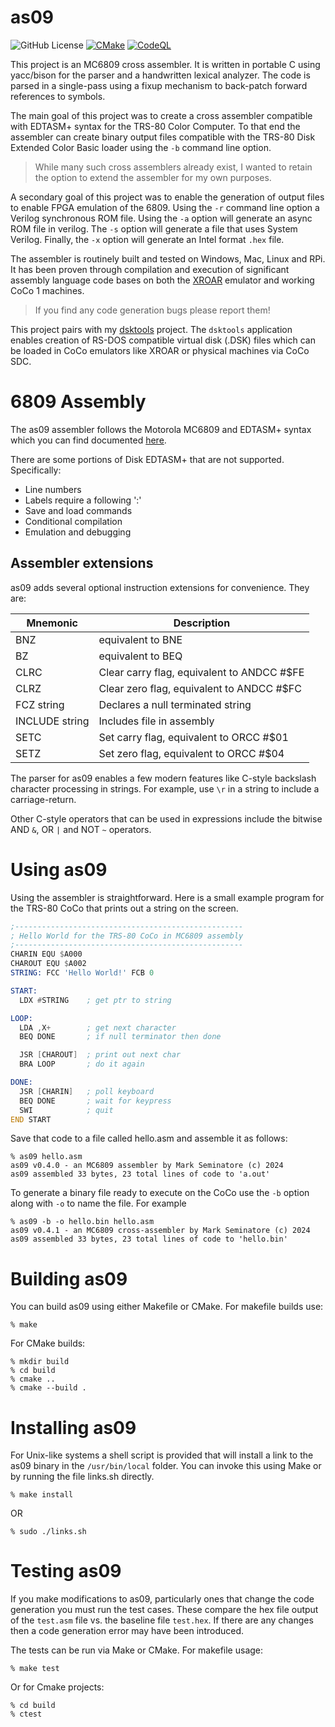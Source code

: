 # as09
![GitHub License](https://img.shields.io/github/license/mseminatore/as09)
[![CMake](https://github.com/mseminatore/as09/actions/workflows/cmake.yml/badge.svg)](https://github.com/mseminatore/as09/actions/workflows/cmake.yml)
[![CodeQL](https://github.com/mseminatore/as09/actions/workflows/github-code-scanning/codeql/badge.svg)](https://github.com/mseminatore/as09/actions/workflows/github-code-scanning/codeql)

This project is an MC6809 cross assembler. It is written in portable C using
yacc/bison for the parser and a handwritten lexical analyzer. The code is 
parsed in a single-pass using a fixup mechanism to back-patch forward 
references to symbols.

The main goal of this project was to create a cross assembler compatible with 
EDTASM+ syntax for the TRS-80 Color Computer. To that end the assembler can 
create binary output files compatible with the TRS-80 Disk Extended Color Basic
loader using the `-b` command line option.

> While many such cross assemblers already exist, I wanted to retain the option
> to extend the assembler for my own purposes.

A secondary goal of this project was to enable the generation of output files
to enable FPGA emulation of the 6809. Using the `-r` command line option a
Verilog synchronous ROM file. Using the `-a` option will generate an async
ROM file in verilog. The `-s` option will generate a file that uses System
Verilog. Finally, the `-x` option will generate an Intel format `.hex` file.

The assembler is routinely built and tested on Windows, Mac, Linux and RPi. It
has been proven through compilation and execution of significant assembly 
language code bases on both the [XROAR](https://colorcomputerarchive.com/xroar-online/) emulator and working CoCo 1 machines.

> If you find any code generation bugs please report them!

This project pairs with my [dsktools](https://www.github.com/mseminatore/dsktools) project. The `dsktools` application enables creation of RS-DOS compatible virtual disk (.DSK) files which can be loaded in CoCo emulators like XROAR or physical machines via CoCo SDC.

# 6809 Assembly

The as09 assembler follows the Motorola MC6809 and EDTASM+ syntax which you can
find documented [here](https://colorcomputerarchive.com/repo/Documents/Books/Motorola%206809%20and%20Hitachi%206309%20Programming%20Reference%20(Darren%20Atkinson).pdf).

There are some portions of Disk EDTASM+ that are not supported. Specifically:

- Line numbers
- Labels require a following ':'
- Save and load commands
- Conditional compilation
- Emulation and debugging

## Assembler extensions

as09 adds several optional instruction extensions for convenience. They are:

Mnemonic | Description
-------- | -----------
BNZ | equivalent to BNE
BZ | equivalent to BEQ
CLRC | Clear carry flag, equivalent to ANDCC #$FE
CLRZ | Clear zero flag, equivalent to ANDCC #$FC
FCZ string | Declares a null terminated string
INCLUDE string | Includes file in assembly
SETC | Set carry flag, equivalent to ORCC #$01
SETZ | Set zero flag, equivalent to ORCC #$04

The parser for as09 enables a few modern features like C-style backslash
character processing in strings. For example, use `\r` in a string to
include a carriage-return.

Other C-style operators that can be used in expressions include the bitwise 
AND `&`, OR `|` and NOT `~` operators.

# Using as09

Using the assembler is straightforward. Here is a small example program for 
the TRS-80 CoCo that prints out a string on the screen.

```asm
;---------------------------------------------------
; Hello World for the TRS-80 CoCo in MC6809 assembly
;---------------------------------------------------
CHARIN EQU $A000
CHAROUT EQU $A002
STRING: FCC 'Hello World!' FCB 0

START:
  LDX #STRING    ; get ptr to string

LOOP:
  LDA ,X+        ; get next character
  BEQ DONE       ; if null terminator then done

  JSR [CHAROUT]  ; print out next char
  BRA LOOP       ; do it again

DONE:
  JSR [CHARIN]   ; poll keyboard
  BEQ DONE       ; wait for keypress
  SWI            ; quit
END START
```

Save that code to a file called hello.asm and assemble it as follows:

```console
% as09 hello.asm
as09 v0.4.0 - an MC6809 assembler by Mark Seminatore (c) 2024
as09 assembled 33 bytes, 23 total lines of code to 'a.out'
```

To generate a binary file ready to execute on the CoCo use the `-b` option
along with `-o` to name the file. For example

```console
% as09 -b -o hello.bin hello.asm
as09 v0.4.1 - an MC6809 cross-assembler by Mark Seminatore (c) 2024
as09 assembled 33 bytes, 23 total lines of code to 'hello.bin'
```

# Building as09

You can build as09 using either Makefile or CMake. For makefile builds use:

```console
% make
```

For CMake builds:

```console
% mkdir build
% cd build
% cmake ..
% cmake --build .
```

# Installing as09

For Unix-like systems a shell script is provided that will install a link to 
the as09 binary in the `/usr/bin/local` folder. You can invoke this using Make
or by running the file links.sh directly.

```console
% make install
```

OR

```console
% sudo ./links.sh
```

# Testing as09

If you make modifications to as09, particularly ones that change the code 
generation you must run the test cases. These compare the hex file output
of the `test.asm` file vs. the baseline file `test.hex`. If there are any
changes then a code generation error may have been introduced.

The tests can be run via Make or CMake. For makefile usage:

```console
% make test
```

Or for Cmake projects:

```console
% cd build
% ctest
```
